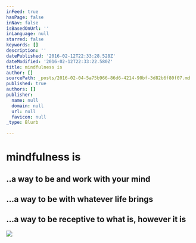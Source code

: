 ```yaml
---
inFeed: true
hasPage: false
inNav: false
isBasedOnUrl: ''
inLanguage: null
starred: false
keywords: []
description: ''
datePublished: '2016-02-12T22:33:28.528Z'
dateModified: '2016-02-12T22:33:22.580Z'
title: mindfulness is
author: []
sourcePath: _posts/2016-02-04-5a75b966-86d6-4214-90bf-3d82b6f80f07.md
published: true
authors: []
publisher:
  name: null
  domain: null
  url: null
  favicon: null
_type: Blurb

---
```

# mindfulness is

## ..a way to be and work with your mind

## ...a way to be with whatever life brings

## ...a way to be receptive to what is, however it is
![](https://the-grid-user-content.s3-us-west-2.amazonaws.com/f7c7b735-0a5f-4ecd-9e3e-a2f2d84815c4.JPG)